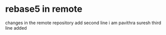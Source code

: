 # rebase5 in remote
changes in the remote repository add second line
i am pavithra suresh third line added
